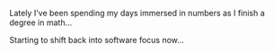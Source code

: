 Lately I've been spending my days immersed in numbers as I finish a degree in math...

Starting to shift back into software focus now...
